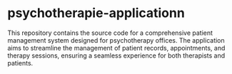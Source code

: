 # psychotherapie-applicationn
This repository contains the source code for a comprehensive patient management system designed for psychotherapy offices. The application aims to streamline the management of patient records, appointments, and therapy sessions, ensuring a seamless experience for both therapists and patients.
